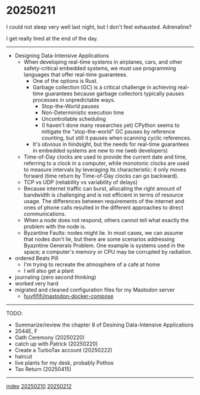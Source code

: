 <head><meta name="viewport" content="width=device-width, initial-scale=1.0, user-scalable=yes" /><meta charset="UTF-8"></head>

# 20250211

I could not sleep very well last night, but I don't feel exhausted. Adrenaline?

I get really tired at the end of the day.

---

- Designing Data-Intensive Applications
	- When developing real-time systems in airplanes, cars, and other safety-critical embedded systems, we must use programming languages that offer real-time guarantees.
		- One of the options is Rust.
		- Garbage collection (GC) is a critical challenge in achieving real-time guarantees because garbage collectors typically pauses processes in unpredictable ways.
			- Stop-the-World pauses
			- Non-Deterministic execution time
			- Uncontrollable scheduling
			- (I haven't done many researches yet) CPython seems to mitigate the "stop-the-world" GC pauses by reference counting, but still it pauses when scanning cyclic references.
		- It's obvious in hindsight, but the needs for real-time guarantees in embedded systems are new to me (web developers)
	- Time-of-Day clocks are used to provide the current date and time, referring to a clock in a computer, while monotonic clocks are used to measure intervals by leveraging its characteristic: it only moves forward (time return by Time-of-Day clocks can go backward).
	- TCP vs UDP (reliability vs variability of delays)
	- Because internet traffic can burst, allocating the right amount of bandwidth is challenging and is not efficient in terms of resource usage. The differences between requirements of the internet and ones of phone calls resulted in the different approaches to direct communications.
	- When a node does not respond, others cannot tell what exactly the problem with the node is.
	- Byzantine Faults: nodes might lie. In most cases, we can assume that nodes don't lie, but there are some scenarios addressing Byazntine Generals Problem. One example is systems used in the space; a computer's memory or CPU may be corrupted by radiation.
- ordered Beats Pill
	- I'm trying to recreate the atmosphere of a cafe at home
	- I will also get a plant
- journaling (zero second thinking)
- worked very hard
- migrated and cleaned configuration files for my Mastodon server
	- [huyfififi/mastodon-docker-compose](https://github.com/huyfififi/mastodon-docker-compose)

---

TODO:

- Summarize/review the chapter 8 of Desining Data-Intensive Applications
- 2044E, F
- Oath Ceremony (20250220)
- catch up with Patrick (20250220)
- Create a TurboTax account (20250222)
- haircut
- live plants for my desk, probably Pothos
- Tax Return (20250415)

---

[index](../../index.html)
[20250210](20250210.html)
[20250212](20250212.html)
